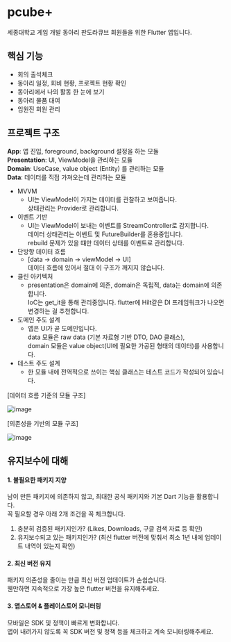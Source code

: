 # pcube+
세종대학교 게임 개발 동아리 판도라큐브 회원들을 위한 Flutter 앱입니다.

## 핵심 기능
- 회의 출석체크
- 동아리 일정, 회비 현황, 프로젝트 현황 확인
- 동아리에서 나의 활동 한 눈에 보기
- 동아리 물품 대여
- 임원진 회원 관리

## 프로젝트 구조
**App**: 앱 진입, foreground, background 설정을 하는 모듈<br>
**Presentation**: UI, ViewModel을 관리하는 모듈<br>
**Domain**: UseCase, value object (Entity) 를 관리하는 모듈<br>
**Data**: 데이터를 직접 가져오는데 관리하는 모듈<br>

- MVVM
  - UI는 ViewModel이 가지는 데이터를 관찰하고 보여줍니다.<br>
  상태관리는 Provider로 관리합니다.<br>
- 이벤트 기반
  - UI는 ViewModel이 보내는 이벤트를 StreamController로 감지합니다.<br>
  데이터 상태관리는 이벤트 및 FutureBuilder를 혼용중입니다.<br>
  rebuild 문제가 있을 떄만 데이터 상태를 이벤트로 관리합니다.<br>
- 단방향 데이터 흐름
  - [data -> domain -> viewModel -> UI]<br>
  데이터 흐름에 있어서 절대 이 구조가 깨지지 않습니다.<br>
- 클린 아키텍처
  - presentation은 domain에 의존, domain은 독립적, data는 domain에 의존합니다.<br>
  IoC는 get_it을 통해 관리중입니다. flutter에 Hilt같은 DI 프레임워크가 나오면 변경하는 걸 추천합니다.
- 도메인 주도 설계
  - 앱은 UI가 곧 도메인입니다.<br>
  data 모듈은 raw data (기본 자료형 기반 DTO, DAO 클래스),<br>
  domain 모듈은 value object(UI에 필요한 가공된 형태의 데이터)를 사용합니다.
- 테스트 주도 설계
  - 한 모듈 내에 전역적으로 쓰이는 핵심 클래스는 테스트 코드가 작성되어 있습니다.

[데이터 흐름 기준의 모듈 구조]

![image](https://github.com/user-attachments/assets/51c8bbfe-34b2-4ae1-8a8e-fe44fdd10ae4)

[의존성을 기반의 모듈 구조]

![image](https://github.com/user-attachments/assets/2c99c9cc-870b-4fa6-bf07-b9e19e7eac77)


## 유지보수에 대해
#### 1. 불필요한 패키지 지양
남이 만든 패키지에 의존하지 않고, 최대한 공식 패키지와 기본 Dart 기능을 활용합니다.<br>
꼭 필요할 경우 아래 2개 조건을 꼭 체크합니다.
1. 충분히 검증된 패키지인가? (Likes, Downloads, 구글 검색 자료 등 확인)
2. 유지보수되고 있는 패키지인가? (최신 flutter 버전에 맞춰서 최소 1년 내에 업데이트 내역이 있는지 확인)

#### 2. 최신 버전 유지
패키지 의존성을 줄이는 만큼 최신 버전 업데이트가 손쉽습니다.<br>
웬만하면 지속적으로 가장 높은 flutter 버전을 유지해주세요.

#### 3. 앱스토어 & 플레이스토어 모니터링
모바일은 SDK 및 정책이 빠르게 변화합니다.<br>
앱이 내려가지 않도록 꼭 SDK 버전 및 정책 등을 체크하고 계속 모니터링해주세요.



